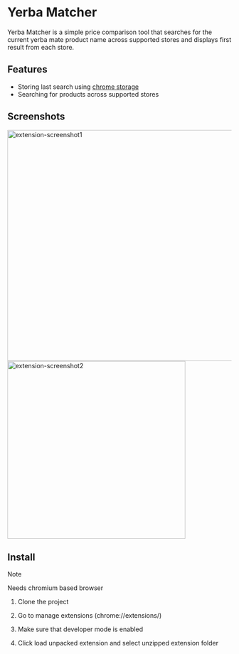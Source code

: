# Yerba Matcher

Yerba Matcher is a simple price comparison tool that searches for the current yerba mate product name across supported stores and displays first result from each store.

## Features

- Storing last search using [chrome storage](https://developer.chrome.com/docs/extensions/reference/api/storage?hl=pl)
- Searching for products across supported stores

## Screenshots

<img src="https://github.com/user-attachments/assets/f6881ea6-9d1d-4a8d-9006-142b3d89cd43" alt="extension-screenshot1" width="520">

<img src="https://github.com/user-attachments/assets/33574bfc-ee7b-4490-9dda-ccc86552b3e6" alt="extension-screenshot2" width="400">

## Install

> [!NOTE]  
> Needs chromium based browser

1. Clone the project

2. Go to manage extensions (chrome://extensions/)

3. Make sure that developer mode is enabled

4. Click load unpacked extension and select unzipped extension folder
